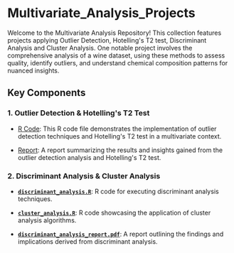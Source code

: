 # Multivariate_Analysis_Projects
Welcome to the Multivariate Analysis Repository! This collection features projects applying Outlier Detection, Hotelling's T2 test, Discriminant Analysis and Cluster Analysis. One notable project involves the comprehensive analysis of a wine dataset, using these methods to assess quality, identify outliers, and understand chemical composition patterns for nuanced insights.

## Key Components

### 1. Outlier Detection & Hotelling's T2 Test 

- [R Code](https://github.com/faridasimaika/Multivariate_Analysis_Projects/blob/main/Project%201%20RScript.R): This R code file demonstrates the implementation of outlier detection techniques and Hotelling's T2 test in a multivariate context.

- [Report](https://github.com/faridasimaika/Multivariate_Analysis_Projects/blob/main/Project%201%20Report.pdf): A report summarizing the results and insights gained from the outlier detection analysis and  Hotelling's T2 test.

### 2. Discriminant Analysis & Cluster Analysis

- **[`discriminant_analysis.R`](Discriminant_Analysis/discriminant_analysis.R)**: R code for executing discriminant analysis techniques.

- **[`cluster_analysis.R`](Cluster_Analysis/cluster_analysis.R)**: R code showcasing the application of cluster analysis algorithms.

- **[`discriminant_analysis_report.pdf`](Discriminant_Analysis/discriminant_analysis_report.pdf)**: A report outlining the findings and implications derived from discriminant analysis.
